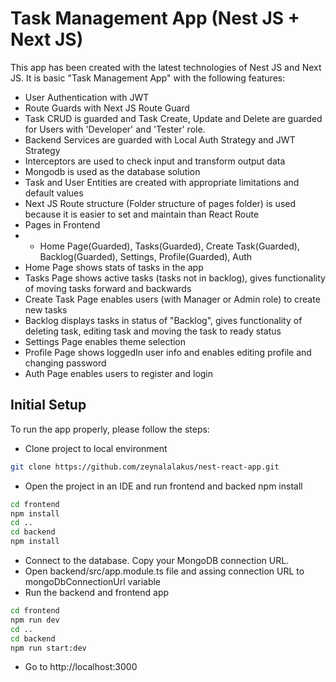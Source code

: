 # Task Management App (Nest JS + Next JS)
This app has been created with the latest technologies of Nest JS and Next JS. 
It is basic "Task Management App" with the following features:
- User Authentication with JWT
- Route Guards with Next JS Route Guard
- Task CRUD is guarded and Task Create, Update and Delete are guarded for Users with 'Developer' and 'Tester' role.
- Backend Services are guarded with Local Auth Strategy and JWT Strategy
- Interceptors are used to check input and transform output data
- Mongodb is used as the database solution
- Task and User Entities are created with appropriate limitations and default values
- Next JS Route structure (Folder structure of pages folder) is used because it is easier to set and maintain than React Route
- Pages in Frontend
- - Home Page(Guarded), Tasks(Guarded), Create Task(Guarded), Backlog(Guarded), Settings, Profile(Guarded), Auth
- Home Page shows stats of tasks in the app
- Tasks Page shows active tasks (tasks not in backlog), gives functionality of moving tasks forward and backwards
- Create Task Page enables users (with Manager or Admin role) to create new tasks
- Backlog displays tasks in status of "Backlog", gives functionality of deleting task, editing task and moving the task to ready status
- Settings Page enables theme selection
- Profile Page shows loggedIn user info and enables editing profile and changing password
- Auth Page enables users to register and login

## Initial Setup
To run the app properly, please follow the steps:

- Clone project to local environment
```bash
git clone https://github.com/zeynalalakus/nest-react-app.git
```
- Open the project in an IDE and run frontend and backed npm install
```bash
cd frontend
npm install
cd ..
cd backend
npm install
```
- Connect to the database. Copy your MongoDB connection URL.
- Open backend/src/app.module.ts file and assing connection URL to mongoDbConnectionUrl variable
- Run the backend and frontend app
```bash
cd frontend
npm run dev
cd ..
cd backend
npm run start:dev
```
- Go to http://localhost:3000

